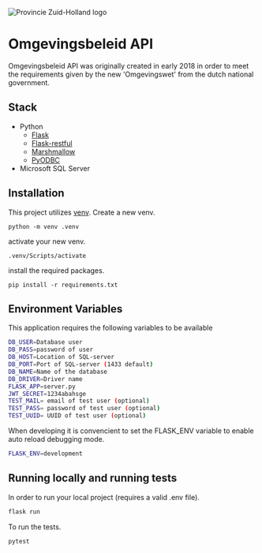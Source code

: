 ![Provincie Zuid-Holland logo](https://www.zuid-holland.nl/publish/pages/3/provincie_zuid-holland.png)
# Omgevingsbeleid API
Omgevingsbeleid API was originally created in early 2018 in order to meet the requirements
given by the new 'Omgevingswet' from the dutch national government.

## Stack
- Python
    + [Flask](http://flask.pocoo.org/)
    + [Flask-restful](https://github.com/flask-restful/flask-restful)
    + [Marshmallow](http://marshmallow.readthedocs.io/en/3.0/)
    + [PyODBC](https://github.com/mkleehammer/pyodbc)
- Microsoft SQL Server

## Installation
This project utilizes [venv](https://docs.python.org/3/tutorial/venv.html). Create a new venv.
```shell
python -m venv .venv
```
activate your new venv.
```shell
.venv/Scripts/activate
```
install the required packages.
```shell
pip install -r requirements.txt
```

## Environment Variables
This application requires the following variables to be available
``` bash
DB_USER=Database user
DB_PASS=password of user
DB_HOST=Location of SQL-server
DB_PORT=Port of SQL-server (1433 default)
DB_NAME=Name of the database
DB_DRIVER=Driver name
FLASK_APP=server.py
JWT_SECRET=1234abahsge
TEST_MAIL= email of test user (optional)
TEST_PASS= password of test user (optional)
TEST_UUID= UUID of test user (optional)
```
When developing it is convencient to set the FLASK_ENV variable to enable auto reload debugging mode.

```bash
FLASK_ENV=development
```

## Running locally and running tests
In order to run your local project (requires a valid .env file).
```bash
flask run
```

To run the tests.
```bash
pytest
```
